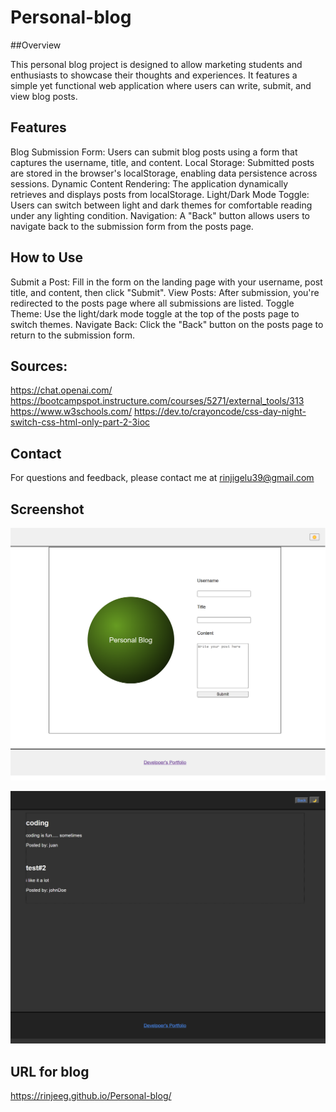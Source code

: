 # Personal-blog

##Overview

This personal blog project is designed to allow marketing students and enthusiasts to showcase their thoughts and experiences. It features a simple yet functional web application where users can write, submit, and view blog posts.

## Features

Blog Submission Form: Users can submit blog posts using a form that captures the username, title, and content.
Local Storage: Submitted posts are stored in the browser's localStorage, enabling data persistence across sessions.
Dynamic Content Rendering: The application dynamically retrieves and displays posts from localStorage.
Light/Dark Mode Toggle: Users can switch between light and dark themes for comfortable reading under any lighting condition.
Navigation: A "Back" button allows users to navigate back to the submission form from the posts page.

## How to Use
Submit a Post: Fill in the form on the landing page with your username, post title, and content, then click "Submit".
View Posts: After submission, you're redirected to the posts page where all submissions are listed.
Toggle Theme: Use the light/dark mode toggle at the top of the posts page to switch themes.
Navigate Back: Click the "Back" button on the posts page to return to the submission form.



## Sources:

https://chat.openai.com/
https://bootcampspot.instructure.com/courses/5271/external_tools/313
https://www.w3schools.com/
https://dev.to/crayoncode/css-day-night-switch-css-html-only-part-2-3ioc

## Contact
For questions and feedback, please contact me at rinjigelu39@gmail.com

## Screenshot
![alt text](_C__Users_rinji_bootcamp_challenges_week-4-personal-blog_Personal-blog_index.html.png)

![alt text](_C__Users_rinji_bootcamp_challenges_week-4-personal-blog_Personal-blog_blog.html.png)

## URL for blog
https://rinjeeg.github.io/Personal-blog/
